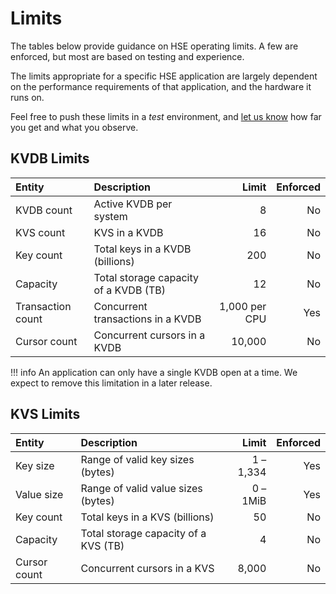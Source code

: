 # Limits

The tables below provide guidance on HSE operating limits.  A few are
enforced, but most are based on testing and experience.

The limits appropriate for a specific HSE application are
largely dependent on the performance requirements of that application,
and the hardware it runs on.

Feel free to push these limits in a *test* environment, and
[let us know](../res/community.md) how far you get and what you observe.


## KVDB Limits

| Entity | Description | Limit | Enforced |
| :-- | :-- | --: | --: |
| KVDB count | Active KVDB per system | 8 | No |
| KVS count| KVS in a KVDB | 16 | No |
| Key count| Total keys in a KVDB (billions) | 200 | No |
| Capacity | Total storage capacity of a KVDB (TB) | 12 | No |
| Transaction count | Concurrent transactions in a KVDB | 1,000 per CPU | Yes |
| Cursor count | Concurrent cursors in a KVDB | 10,000 | No |


!!! info
    An application can only have a single KVDB open at a time.
    We expect to remove this limitation in a later release.


## KVS Limits

| Entity | Description | Limit | Enforced |
| :-- | :-- | --: | --: |
| Key size | Range of valid key sizes (bytes) | 1 &ndash; 1,334 | Yes |
| Value size | Range of valid value sizes (bytes) | 0 &ndash; 1MiB | Yes |
| Key count| Total keys in a KVS (billions) | 50 | No |
| Capacity | Total storage capacity of a KVS (TB) | 4 | No |
| Cursor count | Concurrent cursors in a KVS | 8,000 | No |
